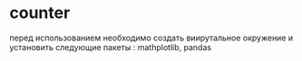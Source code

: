 # counter
перед использованием необходимо cоздать виирутальное окружение и установить следующие пакеты :
mathplotlib,
pandas
